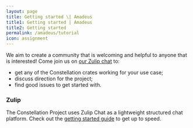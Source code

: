 ```yaml
---
layout: page
title: Getting started \| Amadeus
title1: Getting started | Amadeus
title2: Getting started
permalink: /amadeus/tutorial
icon: assignment
---
```


We aim to create a community that is welcoming and helpful to anyone that is interested! Come join us on [our Zulip chat](https://constellation.zulipchat.com/) to:

 * get any of the Constellation crates working for your use case;
 * discuss direction for the project;
 * find good issues to get started with.

### Zulip

The Constellation Project uses Zulip Chat as a lightweight structured chat platform. Check out the [getting started guide](https://zulipchat.com/help/getting-started-with-zulip) to get up to speed.
